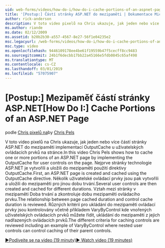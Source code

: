 ```yaml
---
uid: web-forms/videos/how-do-i/how-do-i-cache-portions-of-an-aspnet-page
title: '[Postup:] Částí stránky ASP.NET do mezipaměti | Dokumentace Microsoftu'
author: rick-anderson
description: V toto video pixelů na Chris ukazuje, jak jeden nebo více částí stránky ASP.NET do mezipaměti implementací OutputCache u uživatelských ovládacích prvků na stránce. Nejprve je potřeba...
ms.author: riande
ms.date: 02/12/2009
ms.assetid: b20b2b30-a557-4567-8e27-56f1e04235e2
msc.legacyurl: /web-forms/videos/how-do-i/how-do-i-cache-portions-of-an-aspnet-page
msc.type: video
ms.openlocfilehash: 9446109178ee4be61f19559b47f5cecff8cc9483
ms.sourcegitcommit: 24b1f6decbb17bb22a45166e5fdb0845c65af498
ms.translationtype: MT
ms.contentlocale: cs-CZ
ms.lasthandoff: 03/01/2019
ms.locfileid: "57075907"
---
```

<a name="how-do-i-cache-portions-of-an-aspnet-page"></a><span data-ttu-id="0d1ef-104">[Postup:] Mezipaměť částí stránky ASP.NET</span><span class="sxs-lookup"><span data-stu-id="0d1ef-104">[How Do I:] Cache Portions of an ASP.NET Page</span></span>
====================
<span data-ttu-id="0d1ef-105">podle [Chris pixelů na](https://twitter.com/chrispels)</span><span class="sxs-lookup"><span data-stu-id="0d1ef-105">by [Chris Pels](https://twitter.com/chrispels)</span></span>

<span data-ttu-id="0d1ef-106">V toto video pixelů na Chris ukazuje, jak jeden nebo více částí stránky ASP.NET do mezipaměti implementací OutputCache u uživatelských ovládacích prvků na stránce.</span><span class="sxs-lookup"><span data-stu-id="0d1ef-106">In this video Chris Pels shows how to cache one or more portions of an ASP.NET page by implementing the OutputCache for user controls on the page.</span></span> <span data-ttu-id="0d1ef-107">Nejprve stránky technologie ASP.NET je vytvořili a uložili do mezipaměti použití direktivy OutputCache.</span><span class="sxs-lookup"><span data-stu-id="0d1ef-107">First, an ASP.NET page is created and cached using the OutputCache directive.</span></span> <span data-ttu-id="0d1ef-108">Několik uživatelské ovládací prvky jsou pak vytvořili a uložili do mezipaměti pro jinou dobu trvání.</span><span class="sxs-lookup"><span data-stu-id="0d1ef-108">Several user controls are then created and cached for different durations.</span></span> <span data-ttu-id="0d1ef-109">Vztah mezi stránky v mezipaměti Doba trvání a zkontroluje dobu mezipaměti ovládacího prvku.</span><span class="sxs-lookup"><span data-stu-id="0d1ef-109">The relationship between page cached duration and control cache duration is reviewed.</span></span> <span data-ttu-id="0d1ef-110">Různých kritérií pro ukládání do mezipaměti ovládací prvky jsou kontrolovány včetně příkladem VaryByControl kde vnořených uživatelských ovládacích prvků můžete řídit, ukládání do mezipaměti z jejich nadřazených ovládacích prvků.</span><span class="sxs-lookup"><span data-stu-id="0d1ef-110">The different criteria for caching controls are reviewed including an example of VaryByControl where nested user controls can control caching of their parent controls.</span></span>

[<span data-ttu-id="0d1ef-111">&#9654;Podívejte se na video (19 minuty)</span><span class="sxs-lookup"><span data-stu-id="0d1ef-111">&#9654; Watch video (19 minutes)</span></span>](https://channel9.msdn.com/Blogs/ASP-NET-Site-Videos/how-do-i-cache-portions-of-an-aspnet-page)

